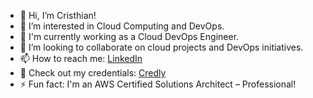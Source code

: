 - 👋 Hi, I’m Cristhian!
- 👀 I’m interested in Cloud Computing and DevOps.
- 🌱 I'm currently working as a Cloud DevOps Engineer.
- 💞️ I’m looking to collaborate on cloud projects and DevOps initiatives.
- 📫 How to reach me: [LinkedIn](https://www.linkedin.com/in/cristhian-becerra-espinoza/)
- 🥇 Check out my credentials: [Credly](https://www.credly.com/users/cristhian-becerra-espinoza)
- ⚡ Fun fact: I'm an AWS Certified Solutions Architect – Professional!

<!---
cbecerrae/cbecerrae is a ✨ special ✨ repository because its `README.md` (this file) appears on your GitHub profile.
You can click the Preview link to take a look at your changes.
--->
